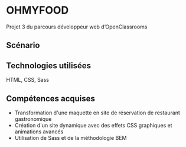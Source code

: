 # OHMYFOOD
Projet 3 du parcours développeur web d’OpenClassrooms

## Scénario

## Technologies utilisées
HTML, CSS, Sass

## Compétences acquises
- Transformation d'une maquette en site de réservation de restaurant gastronomique
- Création d'un site dynamique avec des effets CSS graphiques et animations avancés
- Utilisation de Sass et de la méthodologie BEM